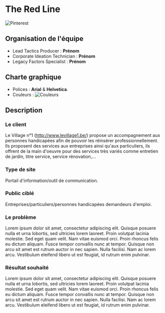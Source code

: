 # The Red Line
![Pinterest](https://i.imgur.com/S7hvUQQ.png "The Red Line")
## Organisation de l'équipe
- Lead Tactics Producer : **Prénom**
- Corporate Ideation Technician : **Prénom**
- Legacy Factors Specialist : **Prénom**
## Charte graphique
- Polices : **Arial** & **Helvetica**.
- Couleurs : ![Couleurs](https://i.imgur.com/J3Ks2uK.png "Couleurs")
## Description
### Le client
Le Village n°1 (http://www.levillage1.be/) propose un accompagnement aux personnes handicapées afin de pouvoir les réinsérer professionnellement. Ils proposent des services aux entreprises ainsi qu'aux particuliers, ils offrent de la main d'oeuvre pour des services très variés comme entretien de jardin, titre service, service rénovation,...
### Type de site
Portail d'information/outil de communication.
### Public ciblé
Entreprises/particuliers/personnes handicapées demandeurs d'emploi.
### Le problème
Lorem ipsum dolor sit amet, consectetur adipiscing elit. Quisque posuere nulla et urna lobortis, sed ultricies lorem laoreet. Proin volutpat lacinia molestie. Sed eget quam velit. Nam vitae euismod orci. Proin rhoncus felis eu dictum aliquam. Fusce tempor convallis nunc at tempor. Quisque non arcu sit amet est rutrum auctor in nec sapien. Nulla facilisi. Nam ac lorem arcu. Vestibulum eleifend libero ut est feugiat, id rutrum enim pulvinar. 
### Résultat souhaité
Lorem ipsum dolor sit amet, consectetur adipiscing elit. Quisque posuere nulla et urna lobortis, sed ultricies lorem laoreet. Proin volutpat lacinia molestie. Sed eget quam velit. Nam vitae euismod orci. Proin rhoncus felis eu dictum aliquam. Fusce tempor convallis nunc at tempor. Quisque non arcu sit amet est rutrum auctor in nec sapien. Nulla facilisi. Nam ac lorem arcu. Vestibulum eleifend libero ut est feugiat, id rutrum enim pulvinar. 

